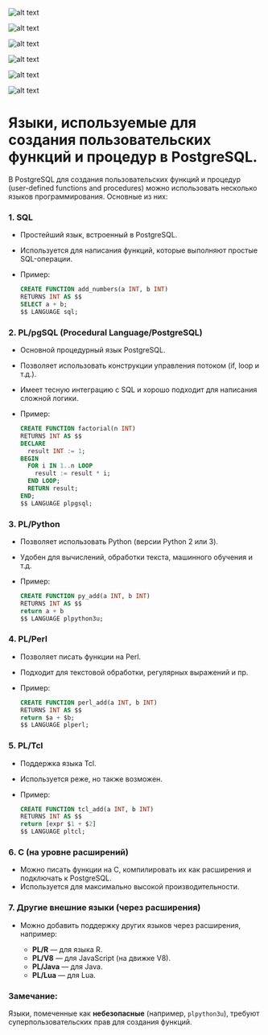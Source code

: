 
![alt text](image.png)


![alt text](image-1.png)


![alt text](image-2.png)


![alt text](image-3.png)



![alt text](image-7.png)


![alt text](image-8.png)



# Языки, используемые для создания пользовательских функций и процедур в PostgreSQL.

В PostgreSQL для создания пользовательских функций и процедур (user-defined functions and procedures) можно использовать несколько языков программирования. Основные из них:

### 1. **SQL**

* Простейший язык, встроенный в PostgreSQL.
* Используется для написания функций, которые выполняют простые SQL-операции.
* Пример:

  ```sql
  CREATE FUNCTION add_numbers(a INT, b INT)
  RETURNS INT AS $$
  SELECT a + b;
  $$ LANGUAGE sql;
  ```

### 2. **PL/pgSQL (Procedural Language/PostgreSQL)**

* Основной процедурный язык PostgreSQL.
* Позволяет использовать конструкции управления потоком (if, loop и т.д.).
* Имеет тесную интеграцию с SQL и хорошо подходит для написания сложной логики.
* Пример:

  ```sql
  CREATE FUNCTION factorial(n INT)
  RETURNS INT AS $$
  DECLARE
    result INT := 1;
  BEGIN
    FOR i IN 1..n LOOP
      result := result * i;
    END LOOP;
    RETURN result;
  END;
  $$ LANGUAGE plpgsql;
  ```

### 3. **PL/Python**

* Позволяет использовать Python (версии Python 2 или 3).
* Удобен для вычислений, обработки текста, машинного обучения и т.д.
* Пример:

  ```sql
  CREATE FUNCTION py_add(a INT, b INT)
  RETURNS INT AS $$
  return a + b
  $$ LANGUAGE plpython3u;
  ```

### 4. **PL/Perl**

* Позволяет писать функции на Perl.
* Подходит для текстовой обработки, регулярных выражений и пр.
* Пример:

  ```sql
  CREATE FUNCTION perl_add(a INT, b INT)
  RETURNS INT AS $$
  return $a + $b;
  $$ LANGUAGE plperl;
  ```

### 5. **PL/Tcl**

* Поддержка языка Tcl.
* Используется реже, но также возможен.
* Пример:

  ```sql
  CREATE FUNCTION tcl_add(a INT, b INT)
  RETURNS INT AS $$
  return [expr $1 + $2]
  $$ LANGUAGE pltcl;
  ```

### 6. **C (на уровне расширений)**

* Можно писать функции на C, компилировать их как расширения и подключать к PostgreSQL.
* Используется для максимально высокой производительности.

### 7. **Другие внешние языки (через расширения)**

* Можно добавить поддержку других языков через расширения, например:

  * **PL/R** — для языка R.
  * **PL/V8** — для JavaScript (на движке V8).
  * **PL/Java** — для Java.
  * **PL/Lua** — для Lua.

### Замечание:

Языки, помеченные как **небезопасные** (например, `plpython3u`), требуют суперпользовательских прав для создания функций.

